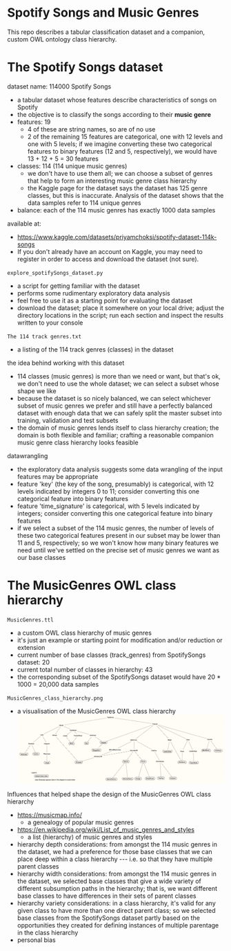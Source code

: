 # Spotify Songs and Music Genres

This repo describes a tabular classification dataset and a companion, custom OWL ontology class hierarchy.

# The Spotify Songs dataset

dataset name: 114000 Spotify Songs
* a tabular dataset whose features describe characteristics of songs on Spotify
* the objective is to classify the songs according to their **music genre**
* features: 19
  - 4 of these are string names, so are of no use
  - 2 of the remaining 15 features are categorical, one with 12 levels and one with 5 levels; if we imagine converting these two categorical features to binary features (12 and 5, respectively), we would have 13 + 12 + 5 = 30 features
* classes: 114  (114 unique music genres)
  - we don't have to use them all; we can choose a subset of genres that help to form an interesting music genre class hierarchy
  - the Kaggle page for the dataset says the dataset has 125 genre classes, but this is inaccurate. Analysis of the dataset shows that the data samples refer to 114 unique genres
* balance: each of the 114 music genres has exactly 1000 data samples

available at:
* https://www.kaggle.com/datasets/priyamchoksi/spotify-dataset-114k-songs
* If you don't already have an account on Kaggle, you may need to register in order to access and download the dataset (not sure).

`explore_spotifySongs_dataset.py`
* a script for getting familiar with the dataset
* performs some rudimentary exploratory data analysis
* feel free to use it as a starting point for evaluating the dataset
* download the dataset; place it somewhere on your local drive; adjust the directory locations in the script; run each section and inspect the results written to your console

`The 114 track genres.txt`
* a listing of the 114 track genres (classes) in the dataset

the idea behind working with this dataset
* 114 classes (music genres) is more than we need or want, but that's ok, we don't need to use the whole dataset; we can select a subset whose shape we like
* because the dataset is so nicely balanced, we can select whichever subset of music genres we prefer and still have a perfectly balanced dataset with enough data that we can safely split the master subset into training, validation and test subsets
* the domain of music genres lends itself to class hierarchy creation; the domain is both flexible and familiar; crafting a reasonable companion music genre class hierarchy looks feasible

datawrangling
* the exploratory data analysis suggests some data wrangling of the input features may be appropriate
* feature 'key' (the key of the song, presumably) is categorical, with 12 levels indicated by integers 0 to 11; consider converting this one categorical feature into binary features 
* feature 'time_signature' is categorical, with 5 levels indicated by integers; consider converting this one categorical feature into binary features
* if we select a subset of the 114 music genres, the number of levels of these two categorical features present in our subset may be lower than 11 and 5, respectively; so we won't know how many binary features we need until we've settled on the precise set of music genres we want as our base classes

# The MusicGenres OWL class hierarchy

`MusicGenres.ttl`
* a custom OWL class hierarchy of music genres
* it's just an example or starting point for modification and/or reduction or extension
* current number of base classes (track_genres) from SpotifySongs dataset: 20
* current total number of classes in hierarchy: 43
* the corresponding subset of the SpotifySongs dataset would have 20 * 1000 = 20,000 data samples

`MusicGenres_class_hierarchy.png`
* a visualisation of the MusicGenres OWL class hierarchy
![MusicGenres](MusicGenres_class_hierarchy.png "MusicGenres OWL class hierarchy")

Influences that helped shape the design of the MusicGenres OWL class hierarchy
* https://musicmap.info/
  - a genealogy of popular music genres
* https://en.wikipedia.org/wiki/List_of_music_genres_and_styles
  - a list (hierarchy) of music genres and styles
* hierarchy depth considerations: from amongst the 114 music genres in the dataset, we had a preference for those base classes that we can place deep within a class hierarchy --- i.e. so that they have multiple parent classes
* hierarchy width considerations: from amongst the 114 music genres in the dataset, we selected base classes that give a wide variety of different subsumption paths in the hierarchy; that is, we want different base classes to have differences in their sets of parent classes
* hierarchy variety considerations: in a class hierarchy, it's valid for any given class to have more than one direct parent class; so we selected base classes from the SpotifySongs dataset partly based on the opportunities they created for defining instances of multiple parentage in the class hierarchy
* personal bias


